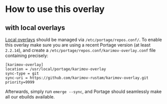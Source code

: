 # How to use this overlay

## with local overlays

[Local overlays](https://wiki.gentoo.org/wiki/Overlay/Local_overlay) should be managed via `/etc/portage/repos.conf/`.
To enable this overlay make sure you are using a recent Portage version (at least `2.2.14`), and create a `/etc/portage/repos.conf/karimov-overlay.conf` file containing precisely:

```
[karimov-overlay]
location = /usr/local/portage/karimov-overlay
sync-type = git
sync-uri = https://github.com/karimov-rustam/karimov-overlay.git
priority=9999
```

Afterwards, simply run `emerge --sync`, and Portage should seamlessly make all our ebuilds available.

